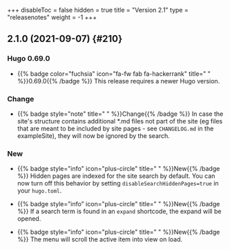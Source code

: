 +++
disableToc = false
hidden = true
title = "Version 2.1"
type = "releasenotes"
weight = -1
+++

## 2.1.0 (2021-09-07) {#210}

### Hugo 0.69.0

- {{% badge color="fuchsia" icon="fa-fw fab fa-hackerrank" title=" " %}}0.69.0{{% /badge %}} This release requires a newer Hugo version.

### Change

- {{% badge style="note" title=" " %}}Change{{% /badge %}} In case the site's structure contains additional *.md files not part of the site (eg files that are meant to be included by site pages - see `CHANGELOG.md` in the exampleSite), they will now be ignored by the search.

### New

- {{% badge style="info" icon="plus-circle" title=" " %}}New{{% /badge %}} Hidden pages are indexed for the site search by default. You can now turn off this behavior by setting `disableSearchHiddenPages=true` in your `hugo.toml`.

- {{% badge style="info" icon="plus-circle" title=" " %}}New{{% /badge %}} If a search term is found in an `expand` shortcode, the expand will be opened.

- {{% badge style="info" icon="plus-circle" title=" " %}}New{{% /badge %}} The menu will scroll the active item into view on load.
